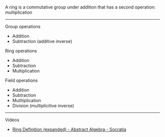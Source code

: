 A ring is a commutative group under addition that has a second operation: multiplication
- - - -

Group operations
* Addition
* Subtraction (additive inverse)

Ring operations
* Addition
* Subtraction
* Multiplication
   
Field operations
* Addition
* Subtraction
* Mutltiplication
* Division (multiplicitive inverse)

- - - -

Videos
* [Ring Definition (expanded) - Abstract Algebra - Socratia](https://youtu.be/j_f7O-4Rb9U?si=pCUN7b2ffXIqGqN6)

